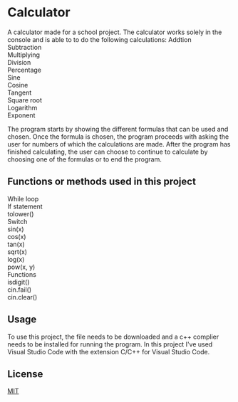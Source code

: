 # Calculator

A calculator made for a school project. The calculator works solely in the console and is able to to do the following calculations:
Addtion <br/>
Subtraction <br/>
Multiplying <br/>
Division <br/>
Percentage <br/>
Sine <br/>
Cosine <br/>
Tangent <br/>
Square root <br/>
Logarithm <br/>
Exponent <br/>

The program starts by showing the different formulas that can be used and chosen. Once the formula is chosen, the program proceeds with asking the user for numbers of which the calculations are made. After the program has finished calculating, the user can choose to continue to calculate by choosing one of the formulas or to end the program.

## Functions or methods used in this project

While loop <br/>
If statement <br/>
tolower() <br/>
Switch <br/>
sin(x) <br/>
cos(x) <br/>
tan(x) <br/>
sqrt(x) <br/>
log(x) <br/>
pow(x, y) <br/>
Functions <br/>
isdigit() <br/>
cin.fail() <br/>
cin.clear() <br/>

## Usage

To use this project, the file needs to be downloaded and a c++ complier needs to be installed for running the program. In this project I've used Visual Studio Code with the extension C/C++ for Visual Studio Code.

## License

[MIT](https://choosealicense.com/licenses/mit/)
